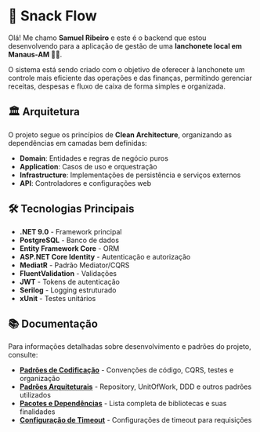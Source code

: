 # 🍔 Snack Flow
Olá! Me chamo **Samuel Ribeiro** e este é o backend que estou desenvolvendo para a aplicação de gestão de uma
**lanchonete local em Manaus-AM 🍔🍟**.

O sistema está sendo criado com o objetivo de oferecer à lanchonete um controle mais eficiente das operações e das finanças, permitindo gerenciar receitas, despesas e fluxo de caixa de forma simples e organizada.

## 🏛️ Arquitetura

O projeto segue os princípios de **Clean Architecture**, organizando as dependências em camadas bem definidas:

- **Domain**: Entidades e regras de negócio puros
- **Application**: Casos de uso e orquestração
- **Infrastructure**: Implementações de persistência e serviços externos
- **API**: Controladores e configurações web

## 🛠️ Tecnologias Principais

- **.NET 9.0** - Framework principal
- **PostgreSQL** - Banco de dados
- **Entity Framework Core** - ORM
- **ASP.NET Core Identity** - Autenticação e autorização
- **MediatR** - Padrão Mediator/CQRS
- **FluentValidation** - Validações
- **JWT** - Tokens de autenticação
- **Serilog** - Logging estruturado
- **xUnit** - Testes unitários

## 📚 Documentação

Para informações detalhadas sobre desenvolvimento e padrões do projeto, consulte:

- **[Padrões de Codificação](docs/CODING-STANDARDS.md)** - Convenções de código, CQRS, testes e organização
- **[Padrões Arquiteturais](docs/PATTERN.md)** - Repository, UnitOfWork, DDD e outros padrões utilizados
- **[Pacotes e Dependências](docs/PACKAGES.md)** - Lista completa de bibliotecas e suas finalidades
- **[Configuração de Timeout](docs/REQUEST-TIMEOUT.md)** - Configurações de timeout para requisições